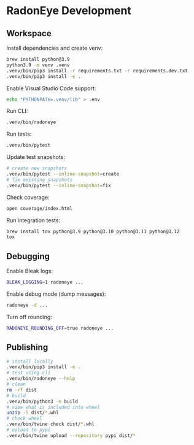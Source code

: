 # RadonEye Development

## Workspace

Install dependencies and create venv:

```sh
brew install python@3.9
python3.9 -m venv .venv
.venv/bin/pip3 install -r requirements.txt -r requirements.dev.txt
.venv/bin/pip3 install -e .
```

Enable Visual Studio Code support:

```sh
echo "PYTHONPATH=.venv/lib" > .env
```

Run CLI:

```sh
.venv/bin/radoneye
```

Run tests:

```sh
.venv/bin/pytest
```

Update test snapshots:

```sh
# create new snapshots
.venv/bin/pytest --inline-snapshot=create
# fix existing snapshots
.venv/bin/pytest --inline-snapshot=fix
```

Check coverage:

```sh
open coverage/index.html
```

Run integration tests:

```sh
brew install tox python@3.9 python@3.10 python@3.11 python@3.12
tox
```

## Debugging

Enable Bleak logs:

```sh
BLEAK_LOGGING=1 radoneye ...
```

Enable debug mode (dump messages):

```sh
radoneye -d ...
```

Turn off rounding:

```sh
RADONEYE_ROUNDING_OFF=true radoneye ...
```

## Publishing

```sh
# install locally
.venv/bin/pip3 install -e .
# test using cli
.venv/bin/radoneye --help
# clean
rm -rf dist
# build
.venv/bin/python3 -m build
# view what is included into wheel
unzip -l dist/*.whl
# check wheel
.venv/bin/twine check dist/*.whl
# upload to pypi
.venv/bin/twine upload --repository pypi dist/*
```
